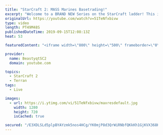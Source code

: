 ```yaml
---
title: "StarCraft 2: MASS Marines Basetrading!"
excerpt: "Welcome to a BRAND NEW Series on the StarCraft ladder! This is the \"Mass Marines to Grandmaster\" challenge, where the only attacking unit that I'm allowed to make is Marines - and that's it! I am allowed to make Medivacs just so that the gaemplay is not too monotonous, but I believe I could even make"
originalUrl: https://youtube.com/watch?v=51TeNfxbivw
type: video
length: PT49M48S
publishedDateTime: 2019-09-15T12:08:13Z
heat: 53

featuredContent: "<iframe width=\"800\" height=\"500\" frameborder=\"0\" src=\"https://www.youtube.com/embed/51TeNfxbivw\" allow=\"accelerometer; autoplay; encrypted-media; gyroscope; picture-in-picture\" allowfullscreen></iframe>"

provider:
  name: BeastyqtSC2
  domain: youtube.com

topics:
  - StarCraft 2
  - Terran
tags:
  - Live

images:
  - url: https://i.ytimg.com/vi/51TeNfxbivw/maxresdefault.jpg
    width: 1280
    height: 720
    isCached: true

secured: "/E3XDLSLd5plpBYAYzmk5nos4HCg/YK0mjP8d3QrWiRNbfQKkKh1GjKVX368K25nrohT7aTYV+n6dhMuxqogEKdIuXtAvfWMZL9u/xTGZ0lNa6jcIC3EzaOiEQuKiC99FrLBWTJAuotpBADCq/omb/d/u8glLLHkVstCMmLq/TFYITCFFcMyVC4TdBUdvvBHxCGLp4aPcmbYybNmtDGzdAp8/LVWDD+TdbutMf5BD4YlLniNA7FbMT4HlYChSjvpd0tBTz5usiEo/xhVoXXHQGa1YsHJyOQnTptRjn1LQ6wQZOoeVYGfXWL51xLtNfDuYHka2+LRol/gWHDQKJkpT3S1/0OMps7ON/8us2ivyzw6f6JE/9UMfxUQJRb4Ioz+bNjL1uIA4Jw1Kh4X1zSgurM1f844GJy/La63nX+ED84=;Z24Gl0avjv7hxi7FD+TCEw=="
---
```


